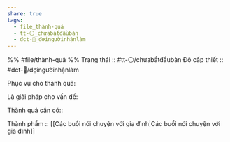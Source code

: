 ```yaml
---
share: true
tags:
  - file_thành-quả
  - tt-⚪_chưabắtđầubàn
  - đct-🍃_đợingườinhậnlàm
---
```


%%
#file/thành-quả
%%
Trạng thái :: #tt-⚪/chưabắtđầubàn
Độ cấp thiết :: #đct-🍃/đợingườinhậnlàm

Phục vụ cho thành quả:


Là giải pháp cho vấn đề:


Thành quả cần có:: 

Thành phẩm :: [[Các buổi nói chuyện với gia đình|Các buổi nói chuyện với gia đình]]